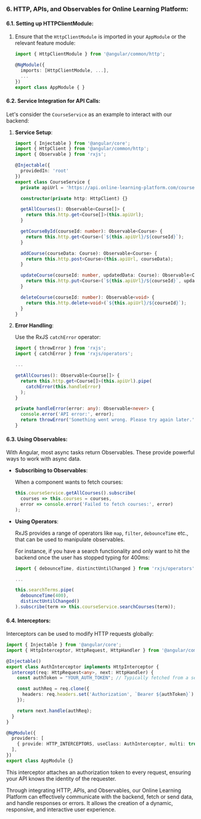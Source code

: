 ### 6. HTTP, APIs, and Observables for Online Learning Platform:

#### 6.1. **Setting up HTTPClientModule**:

1. Ensure that the `HttpClientModule` is imported in your `AppModule` or the relevant feature module:

    ```typescript
    import { HttpClientModule } from '@angular/common/http';

    @NgModule({
      imports: [HttpClientModule, ...],
      ...
    })
    export class AppModule { }
    ```

#### 6.2. **Service Integration for API Calls**:

Let's consider the `CourseService` as an example to interact with our backend:

1. **Service Setup**:

    ```typescript
    import { Injectable } from '@angular/core';
    import { HttpClient } from '@angular/common/http';
    import { Observable } from 'rxjs';

    @Injectable({
      providedIn: 'root'
    })
    export class CourseService {
      private apiUrl = 'https://api.online-learning-platform.com/courses'; 

      constructor(private http: HttpClient) {}

      getAllCourses(): Observable<Course[]> {
        return this.http.get<Course[]>(this.apiUrl);
      }

      getCourseById(courseId: number): Observable<Course> {
        return this.http.get<Course>(`${this.apiUrl}/${courseId}`);
      }

      addCourse(courseData: Course): Observable<Course> {
        return this.http.post<Course>(this.apiUrl, courseData);
      }

      updateCourse(courseId: number, updatedData: Course): Observable<Course> {
        return this.http.put<Course>(`${this.apiUrl}/${courseId}`, updatedData);
      }

      deleteCourse(courseId: number): Observable<void> {
        return this.http.delete<void>(`${this.apiUrl}/${courseId}`);
      }
    }
    ```

2. **Error Handling**:

   Use the RxJS `catchError` operator:

    ```typescript
    import { throwError } from 'rxjs';
    import { catchError } from 'rxjs/operators';

    ...

    getAllCourses(): Observable<Course[]> {
      return this.http.get<Course[]>(this.apiUrl).pipe(
        catchError(this.handleError)
      );
    }

    private handleError(error: any): Observable<never> {
      console.error('API error:', error);
      return throwError('Something went wrong. Please try again later.');
    }
    ```

#### 6.3. **Using Observables**:

With Angular, most async tasks return Observables. These provide powerful ways to work with async data.

- **Subscribing to Observables**:

  When a component wants to fetch courses:

  ```typescript
  this.courseService.getAllCourses().subscribe(
    courses => this.courses = courses,
    error => console.error('Failed to fetch courses:', error)
  );
  ```

- **Using Operators**:

  RxJS provides a range of operators like `map`, `filter`, `debounceTime` etc., that can be used to manipulate observables. 

  For instance, if you have a search functionality and only want to hit the backend once the user has stopped typing for 400ms:

  ```typescript
  import { debounceTime, distinctUntilChanged } from 'rxjs/operators';

  ...

  this.searchTerms.pipe(
    debounceTime(400),
    distinctUntilChanged()
  ).subscribe(term => this.courseService.searchCourses(term));
  ```

#### 6.4. **Interceptors**:

Interceptors can be used to modify HTTP requests globally:

```typescript
import { Injectable } from '@angular/core';
import { HttpInterceptor, HttpRequest, HttpHandler } from '@angular/common/http';

@Injectable()
export class AuthInterceptor implements HttpInterceptor {
  intercept(req: HttpRequest<any>, next: HttpHandler) {
    const authToken = "YOUR_AUTH_TOKEN"; // Typically fetched from a service

    const authReq = req.clone({
      headers: req.headers.set('Authorization', `Bearer ${authToken}`)
    });

    return next.handle(authReq);
  }
}

@NgModule({
  providers: [
    { provide: HTTP_INTERCEPTORS, useClass: AuthInterceptor, multi: true }
  ],
})
export class AppModule {}
```

This interceptor attaches an authorization token to every request, ensuring your API knows the identity of the requester.

Through integrating HTTP, APIs, and Observables, our Online Learning Platform can effectively communicate with the backend, fetch or send data, and handle responses or errors. It allows the creation of a dynamic, responsive, and interactive user experience.